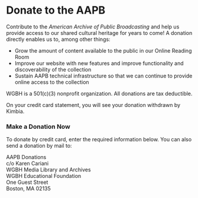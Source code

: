 # Donate to the AAPB

Contribute to the *American Archive of Public Broadcasting* and help us provide access to our shared cultural heritage for years to come! 
A donation directly enables us to, among other things:

-	Grow the amount of content available to the public in our Online Reading Room
-	Improve our website with new features and improve functionality and discoverability of the collection
-	Sustain AAPB technical infrastructure so that we can continue to provide online access to the collection

WGBH is a 501(c)(3) nonprofit organization. All donations are tax deductible. 

On your credit card statement, you will see your donation withdrawn by Kimbia.

### Make a Donation Now

To donate by credit card, enter the required information below. You can also send a donation by mail to:

AAPB Donations<br/>
c/o Karen Cariani<br/>
WGBH Media Library and Archives<br/>
WGBH Educational Foundation<br/>
One Guest Street<br/>
Boston, MA 02135

